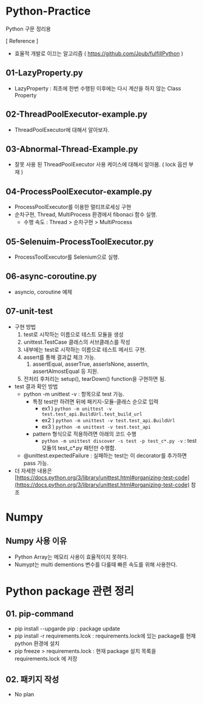 # Python-Practice
Python 구문 정리용

[ Reference ]
- 효율적 개발로 이끄는 알고리즘 ( https://github.com/Jpub/fulfillPython ) 

## 01-LazyProperty.py
- LazyProperty : 최초에 한번 수행된 이후에는 다시 계산을 하지 않는 Class Property

## 02-ThreadPoolExecutor-example.py
- ThreadPoolExecutor에 대해서 알아보자.

## 03-Abnormal-Thread-Example.py
- 잘못 사용 된 ThreadPoolExecutor 사용 케이스에 대해서 알아봄. ( lock 옵션 부재 )

## 04-ProcessPoolExecutor-example.py
- ProcessPoolExecutor를 이용한 멀티프로세싱 구현
- 순차구현, Thread, MultiProcess 환경에서 fibonaci 함수 실행.
  - 수행 속도 : Thread > 순차구현 > MultiProcess

## 05-Selenuim-ProcessToolExecutor.py
- ProcessToolExecutor를 Selenium으로 실행.

## 06-async-coroutine.py
- asyncio, coroutine 예제

## 07-unit-test
- 구현 방법
  1. test로 시작하는 이름으로 테스트 모듈을 생성
  2. unittest.TestCase 클래스의 서브클래스를 작성
  3. 내부에는 test로 시작하는 이름으로 테스트 메서드 구현.
  4. assert를 통해 결과값 체크 가능.
     1. assertEqual, asserTrue, asserIsNone, assertIn, assertAlmostEqual 등 지원.
  5. 전처리 후처리는 setup(), tearDown() function을 구현하면 됨.
- test 결과 확인 방법
  - python -m unittest -v : 항목으로 test 가능.
    - 특정 test만 하려면 뒤에 패키지-모듈-클래스 순으로 입력 
      - ex1 ) `python -m unittest -v test.test_api.BuildUrl.test_build_url`
      - ex2 ) `python -m unittest -v test.test_api.BuildUrl`
      - ex3 ) `python -m unittest -v test.test_api`
    - pattern 형식으로 적용하려면 아래의 코드 수행
      - `python -m unittest discover -s test -p test_c*.py -v` : test 모듈의 test_c*.py 패턴만 수행함.
  - @unittest.expectedFailure : 실패하는 test는 이 decorator를 추가하면 pass 가능.
- 더 자세한 내용은 [https://docs.python.org/3/library/unittest.html#organizing-test-code](https://docs.python.org/3/library/unittest.html#organizing-test-code) 참조

# Numpy
## Numpy 사용 이유
- Python Array는 메모리 사용이 효율적이지 못하다.
- Numypt는 multi dementions 변수를 다룰때 빠른 속도를 위해 사용한다.

# Python package 관련 정리
## 01. pip-command
- pip install --upgarde pip : package update
- pip install -r requirements.lcok : requirements.lock에 있는 package를 현재 python 환경에 설치
- pip freeze > requirements.lock : 현재 package 설치 목록을 requirements.lock 에 저장

## 02. 패키지 작성
- No plan


